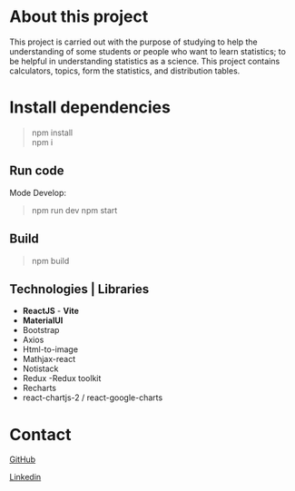 # About this project
This project is carried out with the purpose of studying to help the understanding of some students or people who want to learn statistics; to be helpful in understanding statistics as a science.
This project contains calculators, topics, form the statistics, and distribution tables.

# Install dependencies
> npm install  
> npm i

## Run code
Mode Develop:
 > npm run dev
 > npm start

## Build
> npm build

## Technologies | Libraries
- **ReactJS** - **Vite**
- **MaterialUI**
- Bootstrap
- Axios
- Html-to-image
- Mathjax-react
- Notistack
- Redux -Redux toolkit
- Recharts
- react-chartjs-2 / react-google-charts

# Contact 

[GitHub](https://github.com/MrGansoStr)

[Linkedin](https://linkedin.com/in/carlos-david-huanca-choque-a90a9b265/)
